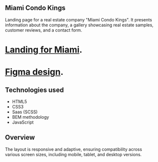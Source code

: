 ## Miami Condo Kings

Landing page for a real estate company "Miami Condo Kings". It presents information about the company, a gallery showcasing real estate samples, customer reviews, and a contact form.
 
# [Landing for Miami](https://RomaSheva1987.github.io/miami-landing/).

# [Figma design](https://www.figma.com/file/nHz8bflIwJaWP3P99vKTH5/miami_home_new?node-id=16033%3A3).

  ## Technologies used
- HTML5
- CSS3
- Saas (SCSS)
- BEM methodology
- JavaScript

## Overview
The layout is responsive and adaptive, ensuring compatibility across various screen sizes, including mobile, tablet, and desktop versions.
